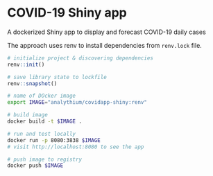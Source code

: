 # COVID-19 Shiny app

A dockerized Shiny app to display and forecast COVID-19 daily cases

The approach uses renv to install dependencies from `renv.lock` file.

```r
# initialize project & discovering dependencies
renv::init()

# save library state to lockfile
renv::snapshot()
```

```bash
# name of DOcker image
export IMAGE="analythium/covidapp-shiny:renv"

# build image
docker build -t $IMAGE .

# run and test locally
docker run -p 8080:3838 $IMAGE
# visit http://localhost:8080 to see the app

# push image to registry
docker push $IMAGE
```

